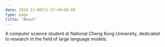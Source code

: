```yaml
---
date: 2024-12-08T21:37:49+08:00
type: page
title: "About"
---
```


A computer science student at National Cheng Kung University, dedicated to research in the field of large language models.